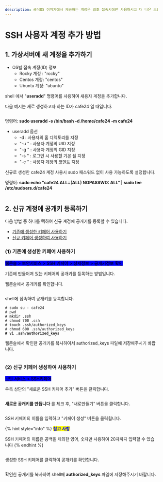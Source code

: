 ```yaml
---
description: 공식OS 이미지에서 제공하는 계정은 최초 접속시에만 사용하시고 더 나은 보안을 위해 새로운 계정을 생성하여 사용하시기 바랍니다.
---
```


# SSH 사용자 계정 추가 방법

## 1. 가상서버에 새 계정을 추가하기

* OS별 접속 계정(ID) 정보
  * Rocky 계정 : "rocky"
  * Centos 계정: "centos"
  * Ubuntu 계정: "ubuntu"

shell 에서 "**useradd**" 명령어를 사용하여 새용자 계정을 추가합니다.&#x20;

다음 예시는 새로 생성하고자 하는 ID가 cafe24 일 때입니다.

<figure><img src="https://filesystem.cafe24.com/hosting/cloud_service/2020/03/10/29eab1495d2b7b841a1a5b35f0397ed7_1583809098.png" alt=""><figcaption></figcaption></figure>

명령어: **sudo useradd -s /bin/bash -d /home/cafe24 -m cafe24**

* useradd 옵션
  * \-d  : 사용자의 홈 디렉토리를 지정&#x20;
  * "-u " : 사용자 계정의 UID 지정
  * "-g " : 사용자 계정의 GID 지정&#x20;
  * "-s " : 로그인 시 사용할 기본 쉘 지정&#x20;
  * "-c " : 사용자 계정의 코멘트 지정&#x20;



신규로 생성한 cafe24 계정 사용시 sudo 패스워드 없이 사용 가능하도록 설정합니다.

명령어: **sudo echo "cafe24 ALL=(ALL) NOPASSWD: ALL" | sudo tee /etc/sudoers.d/cafe24**

<figure><img src="https://filesystem.cafe24.com/hosting/cloud_service/2020/03/10/16f3d3cc383903918ae7488d8ff38517_1583809103.png" alt=""><figcaption></figcaption></figure>







## 2. 신규 계정에 공개키 등록하기&#x20;

다음 방법 중 하나를 택하여 신규 계정에 공개키를 등록할 수 있습니다.&#x20;

* [기존에 생성한 키페어 사용하기](useradd.md#1)
* [신규 키페어 생성하여 사용하기](useradd.md#2)

### **(1) 기존에 생성한 키페어 사용하기**

<mark style="background-color:blue;">웹콘솔 > 보안서비스 > SSH 키페어 > 상세정보 > 공개키정보 확인</mark>&#x20;

기존에 만들어져 있는 키페어의 공개키를 등록하는 방법입니다.&#x20;

웹콘솔에서 공개키를 확인합니다.

<figure><img src="https://filesystem.cafe24.com/hosting/cloud_service/2022/09/29/d12093fee6bc997b131db4be5c22ffc2_1664433573.png" alt=""><figcaption></figcaption></figure>

shell에 접속하여 공개키를 등록합니다.

<pre class="language-shell-session"><code class="lang-shell-session"># sudo su - cafe24
# pwd
# mkdir .ssh
# chmod 700 .ssh
# touch .ssh/authorized_keys
# chmod 600 .ssh/authorized_keys
<strong># vi .ssh/authorized_keys
</strong></code></pre>

웹콘솔에서 확인한 공개키를 복사하여서 authorized\_keys 파일에 저장해주시기 바랍니다.

<figure><img src="https://filesystem.cafe24.com/hosting/cloud_service/2020/03/10/b32cb3d320dabf2fa1be60755b298854_1583809134.png" alt=""><figcaption></figcaption></figure>

&#x20;



### **(2) 신규 키페어 생성하여 사용하기**

<mark style="background-color:blue;">보안 서비스 > SSH키페어</mark>

우측 상단의 "새로운 SSH 키페어 추가" 버튼을 클릭합니다.

<figure><img src="https://filesystem.cafe24.com/hosting/cloud_service/2020/03/10/7511ed027a5e0a05831093d2a26ef61a_1583807942.png" alt=""><figcaption></figcaption></figure>

**새로운 공캐키를 만듭니다** 를 체크 후, "새로만들기" 버튼을 클릭합니다.

<figure><img src="https://filesystem.cafe24.com/hosting/cloud_service/2020/03/10/16244470e15894722554705c6ee07c47_1583807963.png" alt=""><figcaption></figcaption></figure>

SSH 키페어의 이름을 입력하고 "키페어 생성" 버튼을 클릭힙니다.

{% hint style="info" %}
<mark style="color:blue;">**참고 사항**</mark>

SSH 키페어의 이름은 공백을 제외한 영어, 숫자만 사용하여 20자까지 입력할 수 있습니다
{% endhint %}

<figure><img src="https://filesystem.cafe24.com/hosting/cloud_service/2020/03/10/750007ba0930b8c2bb246c2e2c24562d_1583807883.png" alt=""><figcaption></figcaption></figure>

생성한 SSH 키페어를 클릭하여 공개키를 확인합니다.&#x20;

<figure><img src="https://filesystem.cafe24.com/hosting/cloud_service/2022/09/29/3325561a813674f2396a17cd60f5c21f_1664433588.png" alt=""><figcaption></figcaption></figure>

확인한 공개키를 복사하여 shell에 **authorized\_keys** 파일에 저장해주시기 바랍니다.





